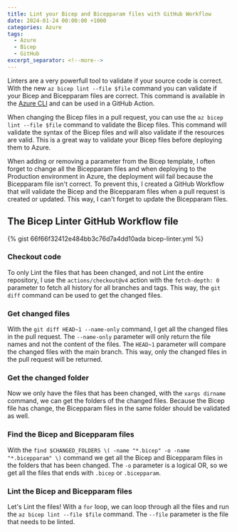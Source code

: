 ```yaml
---
title: Lint your Bicep and Bicepparam files with GitHub Workflow
date: 2024-01-24 00:00:00 +1000
categories: Azure
tags:
  - Azure
  - Bicep
  - GitHub
excerpt_separator: <!--more-->
---
```


Linters are a very powerfull tool to validate if your source code is correct. With the new `az bicep lint --file $file` command you can validate if your Bicep and Bicepparam files are correct. This command is available in the [Azure CLI](https://learn.microsoft.com/en-us/cli/azure/bicep?view=azure-cli-latest#az-bicep-lint) and can be used in a GitHub Action.

<!--more-->

When changing the Bicep files in a pull request, you can use the `az bicep lint --file $file` command to validate the Bicep files. This command will validate the syntax of the Bicep files and will also validate if the resources are valid. This is a great way to validate your Bicep files before deploying them to Azure. 

When adding or removing a parameter from the Bicep template, I often forget to change all the Bicepparam files and when deploying to the Production environment in Azure, the deployment wiil fail because the Bicepparam file isn't correct. To prevent this, I created a GitHub Workflow that will validate the Bicep and the Bicepparam files when a pull request is created or updated. This way, I can't forget to update the Bicepparam files.

## The Bicep Linter GitHub Workflow file

{% gist 66f66f32412e484bb3c76d7a4dd10ada bicep-linter.yml %}

### Checkout code

To only Lint the files that has been changed, and not Lint the entire repository, I use the `actions/checkout@v4` action with the `fetch-depth: 0` parameter to fetch all history for all branches and tags. This way, the `git diff` command can be used to get the changed files.

### Get changed files

With the `git diff HEAD~1 --name-only` command, I get all the changed files in the pull request. The `--name-only` parameter will only return the file names and not the content of the files. The `HEAD~1` parameter will compare the changed files with the main branch. This way, only the changed files in the pull request will be returned.

### Get the changed folder

Now we only have the files that has been changed, with the `xargs dirname` command, we can get the folders of the changed files. Because the Bicep file has change, the Bicepparam files in the same folder should be validated as well.

### Find the Bicep and Bicepparam files

With the `find $CHANGED_FOLDERS \( -name "*.bicep" -o -name "*.bicepparam" \)` command we get all the Bicep and Bicepparam files in the folders that has been changed. The `-o` parameter is a logical OR, so we get all the files that ends with `.bicep` or `.bicepparam`.

### Lint the Bicep and Bicepparam files

Let's Lint the files! With a `for` loop, we can loop through all the files and run the `az bicep lint --file $file` command. The `--file` parameter is the file that needs to be linted.
